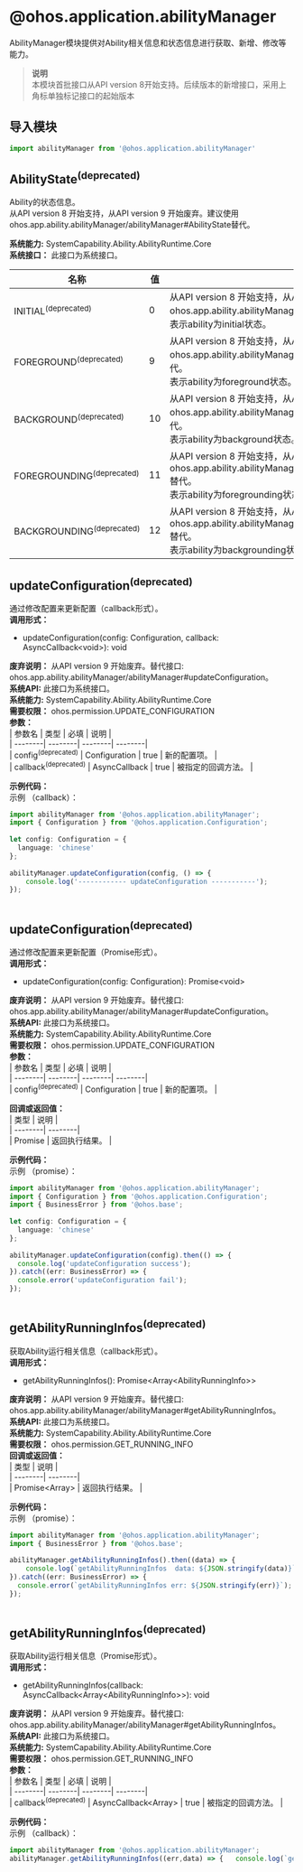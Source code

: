 # @ohos.application.abilityManager    
AbilityManager模块提供对Ability相关信息和状态信息进行获取、新增、修改等能力。  
> **说明**   
>本模块首批接口从API version 8开始支持。后续版本的新增接口，采用上角标单独标记接口的起始版本  
  
## 导入模块  
  
```js    
import abilityManager from '@ohos.application.abilityManager'    
```  
    
## AbilityState<sup>(deprecated)</sup>    
Ability的状态信息。    
从API version 8 开始支持，从API version 9 开始废弃。建议使用ohos.app.ability.abilityManager/abilityManager#AbilityState替代。    
    
 **系统能力:**  SystemCapability.Ability.AbilityRuntime.Core    
 **系统接口：** 此接口为系统接口。    
    
| 名称 | 值 | 说明 |  
| --------| --------| --------|  
| INITIAL<sup>(deprecated)</sup> | 0 | 从API version 8 开始支持，从API version 9 开始废弃。建议使用ohos.app.ability.abilityManager/abilityManager.AbilityState#INITIAL替代。<br>表示ability为initial状态。 |  
| FOREGROUND<sup>(deprecated)</sup> | 9 | 从API version 8 开始支持，从API version 9 开始废弃。建议使用ohos.app.ability.abilityManager/abilityManager.AbilityState#FOREGROUND替代。<br>表示ability为foreground状态。 |  
| BACKGROUND<sup>(deprecated)</sup> | 10 | 从API version 8 开始支持，从API version 9 开始废弃。建议使用ohos.app.ability.abilityManager/abilityManager.AbilityState#BACKGROUND替代。<br>表示ability为background状态。 |  
| FOREGROUNDING<sup>(deprecated)</sup> | 11 | 从API version 8 开始支持，从API version 9 开始废弃。建议使用ohos.app.ability.abilityManager/abilityManager.AbilityState#FOREGROUNDING替代。<br>表示ability为foregrounding状态。 |  
| BACKGROUNDING<sup>(deprecated)</sup> | 12 | 从API version 8 开始支持，从API version 9 开始废弃。建议使用ohos.app.ability.abilityManager/abilityManager.AbilityState#BACKGROUNDING替代。<br>表示ability为backgrounding状态。 |  
    
## updateConfiguration<sup>(deprecated)</sup>    
通过修改配置来更新配置（callback形式）。  
 **调用形式：**     
- updateConfiguration(config: Configuration, callback: AsyncCallback\<void>): void  
  
 **废弃说明：** 从API version 9 开始废弃。替代接口: ohos.app.ability.abilityManager/abilityManager#updateConfiguration。  
 **系统API:**  此接口为系统接口。  
 **系统能力:**  SystemCapability.Ability.AbilityRuntime.Core  
 **需要权限：** ohos.permission.UPDATE_CONFIGURATION    
 **参数：**     
| 参数名 | 类型 | 必填 | 说明 |  
| --------| --------| --------| --------|  
| config<sup>(deprecated)</sup> | Configuration | true | 新的配置项。 |  
| callback<sup>(deprecated)</sup> | AsyncCallback<void> | true | 被指定的回调方法。   |  
    
 **示例代码：**   
示例 （callback）：  
```ts    
import abilityManager from '@ohos.application.abilityManager';  
import { Configuration } from '@ohos.application.Configuration';  
  
let config: Configuration = {  
  language: 'chinese'   
};  
  
abilityManager.updateConfiguration(config, () => {  
    console.log('------------ updateConfiguration -----------');  
});  
    
```    
  
    
## updateConfiguration<sup>(deprecated)</sup>    
  
  
通过修改配置来更新配置（Promise形式）。  
 **调用形式：**     
- updateConfiguration(config: Configuration): Promise\<void>  
  
 **废弃说明：** 从API version 9 开始废弃。替代接口: ohos.app.ability.abilityManager/abilityManager#updateConfiguration。  
 **系统API:**  此接口为系统接口。  
 **系统能力:**  SystemCapability.Ability.AbilityRuntime.Core  
 **需要权限：** ohos.permission.UPDATE_CONFIGURATION    
 **参数：**     
| 参数名 | 类型 | 必填 | 说明 |  
| --------| --------| --------| --------|  
| config<sup>(deprecated)</sup> | Configuration | true | 新的配置项。 |  
    
 **回调或返回值：**     
| 类型 | 说明 |  
| --------| --------|  
| Promise<void> | 返回执行结果。 |  
    
 **示例代码：**   
示例 （promise）：  
```ts    
import abilityManager from '@ohos.application.abilityManager';  
import { Configuration } from '@ohos.application.Configuration';  
import { BusinessError } from '@ohos.base';  
  
let config: Configuration = {  
  language: 'chinese'   
};  
  
abilityManager.updateConfiguration(config).then(() => {  
  console.log('updateConfiguration success');  
}).catch((err: BusinessError) => {  
  console.error('updateConfiguration fail');  
});  
    
```    
  
    
## getAbilityRunningInfos<sup>(deprecated)</sup>    
获取Ability运行相关信息（callback形式）。  
 **调用形式：**     
- getAbilityRunningInfos(): Promise\<Array\<AbilityRunningInfo>>  
  
 **废弃说明：** 从API version 9 开始废弃。替代接口: ohos.app.ability.abilityManager/abilityManager#getAbilityRunningInfos。  
 **系统API:**  此接口为系统接口。  
 **系统能力:**  SystemCapability.Ability.AbilityRuntime.Core  
 **需要权限：** ohos.permission.GET_RUNNING_INFO    
 **回调或返回值：**     
| 类型 | 说明 |  
| --------| --------|  
| Promise<Array<AbilityRunningInfo>> | 返回执行结果。 |  
    
 **示例代码：**   
示例 （promise）：  
```ts    
import abilityManager from '@ohos.application.abilityManager';  
import { BusinessError } from '@ohos.base';  
  
abilityManager.getAbilityRunningInfos().then((data) => {  
    console.log(`getAbilityRunningInfos  data: ${JSON.stringify(data)}`);  
}).catch((err: BusinessError) => {  
  console.error(`getAbilityRunningInfos err: ${JSON.stringify(err)}`);  
});  
    
```    
  
    
## getAbilityRunningInfos<sup>(deprecated)</sup>    
获取Ability运行相关信息（Promise形式）。  
 **调用形式：**     
- getAbilityRunningInfos(callback: AsyncCallback\<Array\<AbilityRunningInfo>>): void  
  
 **废弃说明：** 从API version 9 开始废弃。替代接口: ohos.app.ability.abilityManager/abilityManager#getAbilityRunningInfos。  
 **系统API:**  此接口为系统接口。  
 **系统能力:**  SystemCapability.Ability.AbilityRuntime.Core  
 **需要权限：** ohos.permission.GET_RUNNING_INFO    
 **参数：**     
| 参数名 | 类型 | 必填 | 说明 |  
| --------| --------| --------| --------|  
| callback<sup>(deprecated)</sup> | AsyncCallback<Array<AbilityRunningInfo>> | true | 被指定的回调方法。  |  
    
 **示例代码：**   
示例 （callback）：  
```ts    
import abilityManager from '@ohos.application.abilityManager';  
abilityManager.getAbilityRunningInfos((err,data) => {   console.log(`getAbilityRunningInfos err: ${err}, data: ${JSON.stringify(data)}`);});    
```    
  
